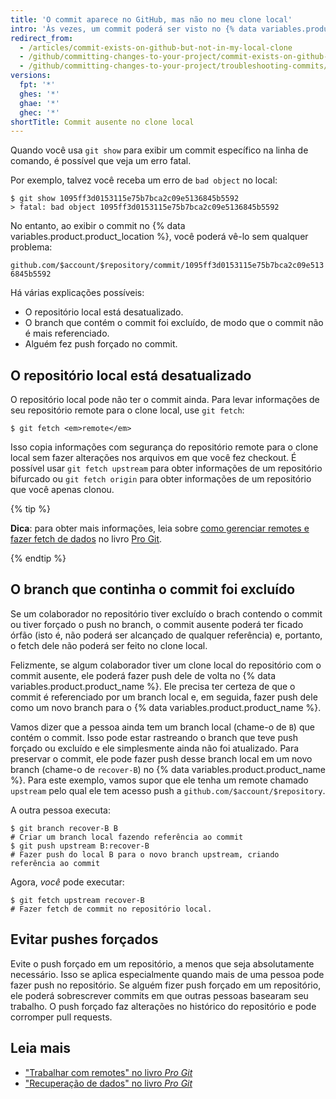 ```yaml
---
title: 'O commit aparece no GitHub, mas não no meu clone local'
intro: 'Às vezes, um commit poderá ser visto no {% data variables.product.product_name %}, mas não existirá no clone local do repositório.'
redirect_from:
  - /articles/commit-exists-on-github-but-not-in-my-local-clone
  - /github/committing-changes-to-your-project/commit-exists-on-github-but-not-in-my-local-clone
  - /github/committing-changes-to-your-project/troubleshooting-commits/commit-exists-on-github-but-not-in-my-local-clone
versions:
  fpt: '*'
  ghes: '*'
  ghae: '*'
  ghec: '*'
shortTitle: Commit ausente no clone local
---
```


Quando você usa `git show` para exibir um commit específico na linha de comando, é possível que veja um erro fatal.

Por exemplo, talvez você receba um erro de `bad object` no local:

```shell
$ git show 1095ff3d0153115e75b7bca2c09e5136845b5592
> fatal: bad object 1095ff3d0153115e75b7bca2c09e5136845b5592
```

No entanto, ao exibir o commit no {% data variables.product.product_location %}, você poderá vê-lo sem qualquer problema:

`github.com/$account/$repository/commit/1095ff3d0153115e75b7bca2c09e5136845b5592`

Há várias explicações possíveis:

* O repositório local está desatualizado.
* O branch que contém o commit foi excluído, de modo que o commit não é mais referenciado.
* Alguém fez push forçado no commit.

## O repositório local está desatualizado

O repositório local pode não ter o commit ainda. Para levar informações de seu repositório remote para o clone local, use `git fetch`:

```shell
$ git fetch <em>remote</em>
```

Isso copia informações com segurança do repositório remote para o clone local sem fazer alterações nos arquivos em que você fez checkout. É possível usar `git fetch upstream` para obter informações de um repositório bifurcado ou `git fetch origin` para obter informações de um repositório que você apenas clonou.

{% tip %}

**Dica**: para obter mais informações, leia sobre [como gerenciar remotes e fazer fetch de dados](https://git-scm.com/book/en/Git-Basics-Working-with-Remotes) no livro [Pro Git](https://git-scm.com/book).

{% endtip %}

## O branch que continha o commit foi excluído

Se um colaborador no repositório tiver excluído o brach contendo o commit ou tiver forçado o push no branch, o commit ausente poderá ter ficado órfão (isto é, não poderá ser alcançado de qualquer referência) e, portanto, o fetch dele não poderá ser feito no clone local.

Felizmente, se algum colaborador tiver um clone local do repositório com o commit ausente, ele poderá fazer push dele de volta no {% data variables.product.product_name %}.  Ele precisa ter certeza de que o commit é referenciado por um branch local e, em seguida, fazer push dele como um novo branch para o {% data variables.product.product_name %}.

Vamos dizer que a pessoa ainda tem um branch local (chame-o de `B`) que contém o commit.  Isso pode estar rastreando o branch que teve push forçado ou excluído e ele simplesmente ainda não foi atualizado.  Para preservar o commit, ele pode fazer push desse branch local em um novo branch (chame-o de `recover-B`) no {% data variables.product.product_name %}.  Para este exemplo, vamos supor que ele tenha um remote chamado `upstream` pelo qual ele tem acesso push a `github.com/$account/$repository`.

A outra pessoa executa:

```shell
$ git branch recover-B B
# Criar um branch local fazendo referência ao commit
$ git push upstream B:recover-B
# Fazer push do local B para o novo branch upstream, criando referência ao commit
```

Agora, *você* pode executar:

```shell
$ git fetch upstream recover-B
# Fazer fetch de commit no repositório local.
```

## Evitar pushes forçados

Evite o push forçado em um repositório, a menos que seja absolutamente necessário. Isso se aplica especialmente quando mais de uma pessoa pode fazer push no repositório. Se alguém fizer push forçado em um repositório, ele poderá sobrescrever commits em que outras pessoas basearam seu trabalho. O push forçado faz alterações no histórico do repositório e pode corromper pull requests.

## Leia mais

- ["Trabalhar com remotes" no livro _Pro Git_](https://git-scm.com/book/en/Git-Basics-Working-with-Remotes)
- ["Recuperação de dados" no livro _Pro Git_](https://git-scm.com/book/en/Git-Internals-Maintenance-and-Data-Recovery)
